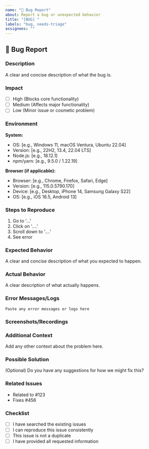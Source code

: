 ```yaml
---
name: "🐛 Bug Report"
about: Report a bug or unexpected behavior
title: "[BUG] "
labels: "bug, needs-triage"
assignees: ""
---
```


## 🚨 Bug Report

### Description
A clear and concise description of what the bug is.

### Impact
- [ ] High (Blocks core functionality)
- [ ] Medium (Affects major functionality)
- [ ] Low (Minor issue or cosmetic problem)

### Environment
**System:**
- OS: [e.g., Windows 11, macOS Ventura, Ubuntu 22.04]
- Version: [e.g., 22H2, 13.4, 22.04 LTS]
- Node.js: [e.g., 18.12.1]
- npm/yarn: [e.g., 9.5.0 / 1.22.19]

**Browser (if applicable):**
- Browser: [e.g., Chrome, Firefox, Safari, Edge]
- Version: [e.g., 115.0.5790.170]
- Device: [e.g., Desktop, iPhone 14, Samsung Galaxy S22]
- OS: [e.g., iOS 16.5, Android 13]

### Steps to Reproduce
1. Go to '...'
2. Click on '....'
3. Scroll down to '....'
4. See error

### Expected Behavior
A clear and concise description of what you expected to happen.

### Actual Behavior
A clear description of what actually happens.

### Error Messages/Logs
```
Paste any error messages or logs here
```

### Screenshots/Recordings
<!-- If applicable, add screenshots or screen recordings to help explain your problem. -->

### Additional Context
Add any other context about the problem here.

### Possible Solution
(Optional) Do you have any suggestions for how we might fix this?

### Related Issues
- Related to #123
- Fixes #456

### Checklist
- [ ] I have searched the existing issues
- [ ] I can reproduce this issue consistently
- [ ] This issue is not a duplicate
- [ ] I have provided all requested information
